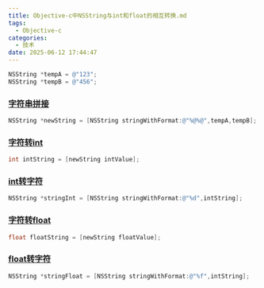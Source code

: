 ```yaml
---
title: Objective-c中NSString与int和float的相互转换.md
tags:
  - Objective-c
categories:
  - 技术
date: 2025-06-12 17:44:47
---
```


```objectivec
NSString *tempA = @"123";
NSString *tempB = @"456";
```

### [字符串拼接](#1)

```objectivec
NSString *newString = [NSString stringWithFormat:@"%@%@",tempA,tempB];
```

### [字符转int](#2)

```objectivec
int intString = [newString intValue];
```

### [int转字符](#3)

```objectivec
NSString *stringInt = [NSString stringWithFormat:@"%d",intString];
```

### [字符转float](#4)

```objectivec
float floatString = [newString floatValue];
```

### [float转字符](#5)

```objectivec
NSString *stringFloat = [NSString stringWithFormat:@"%f",intString];
```
